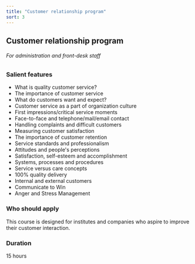 ```yaml
---
title: "Customer relationship program"
sort: 3
---
```


## Customer relationship program
###### For administration and front-desk staff

### Salient features
- What is quality customer service? 
- The importance of customer service 
- What do customers want and expect? 
- Customer service as a part of organization culture 
- First impressions/critical service moments 
- Face-to-face and telephone/mail/email contact 
- Handling complaints and difficult customers 
- Measuring customer satisfaction
- The importance of customer retention 
- Service standards and professionalism 
- Attitudes and people's perceptions 
- Satisfaction, self-esteem and accomplishment 
- Systems, processes and procedures 
- Service versus care concepts 
- 100% quality delivery 
- Internal and external customers 
- Communicate to Win 
- Anger and Stress Management

### Who should apply
This course is designed for institutes and companies who aspire to improve their customer interaction.

### Duration
15 hours